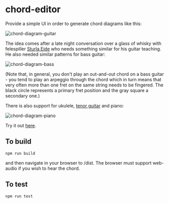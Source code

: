 chord-editor
============


Provide a simple UI in order to generate chord diagrams like this:

![chord-diagram-guitar](https://github.com/newlandsvalley/chord-builder/blob/master/F_guitar.png)

The idea comes after a late night conversation over a glass of whisky with felespiller [Sturla Eide](https://no.wikipedia.org/wiki/Sturla_Eide) who needs something similar for his guitar teaching. He also needed similar patterns for bass guitar:

![chord-diagram-bass](https://github.com/newlandsvalley/chord-builder/blob/master/F_bass.png)

(Note that, in general, you don't play an out-and-out chord on a bass guitar - you tend to play an arpeggio through the chord which in turn means that very often more than one fret on the same string needs to be fingered.  The black circle represents a primary fret position and the gray square a secondary one.)

There is also support for ukulele, [tenor guitar](https://en.wikipedia.org/wiki/Tenor_guitar) and piano:

![chord-diagram-piano](https://github.com/newlandsvalley/chord-builder/blob/master/F_piano.png)

Try it out [here](https://www.tradtunedb.org.uk:8603/).


To build
--------

    npm run build

and then navigate in your browser to /dist.  The browser must support web-audio if you wish to hear the chord.

To test
-------

    npm run test

